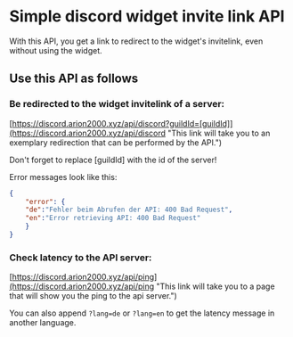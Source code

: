 # Simple discord widget invite link API

With this API, you get a link to redirect to the widget's invitelink, even without using the widget.

## Use this API as follows

### Be redirected to the widget invitelink of a server:

[https://discord.arion2000.xyz/api/discord?guildId=[guildId]](https://discord.arion2000.xyz/api/discord "This link will take you to an exemplary redirection that can be performed by the API.")

Don't forget to replace [guildId] with the id of the server!

Error messages look like this:

```json
{
    "error": {
    "de":"Fehler beim Abrufen der API: 400 Bad Request",
    "en":"Error retrieving API: 400 Bad Request"
    }
}
```

### Check latency to the API server:

[https://discord.arion2000.xyz/api/ping](https://discord.arion2000.xyz/api/ping "This link will take you to a page that will show you the ping to the api server.")

You can also append `?lang=de` or `?lang=en` to get the latency message in another language.
